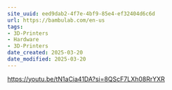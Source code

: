 ```yaml
---
site_uuid: eed9dab2-4f7e-4bf9-85e4-ef32404d6c6d
url: https://bambulab.com/en-us
tags:
- 3D-Printers
- Hardware
- 3D-Printers
date_created: 2025-03-20
date_modified: 2025-03-20
---
```


https://youtu.be/tN1aCia41DA?si=8QScF7LXh08RrYXR
